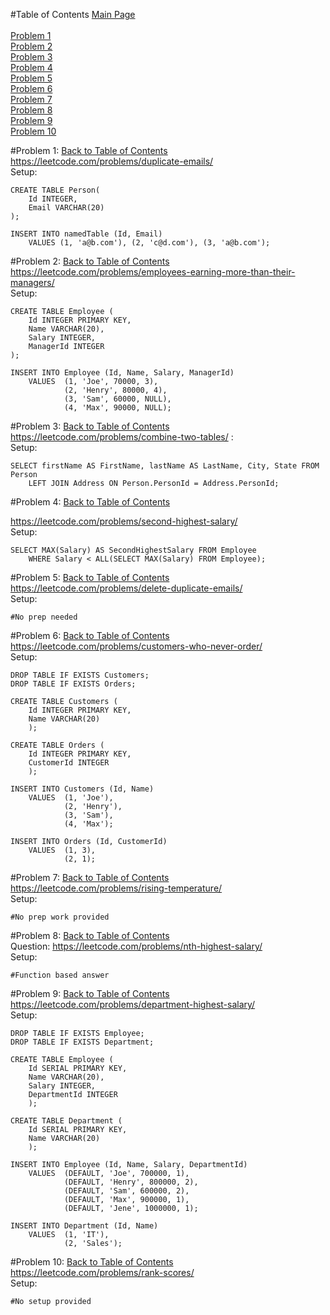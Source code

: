 #Table of Contents
[Main Page](https://github.com/lumodon/pastoral-rhea/blob/master/README.md)<br><br>
[Problem 1](#problem-1)<br>
[Problem 2](#problem-2)<br>
[Problem 3](#problem-3)<br>
[Problem 4](#problem-4)<br>
[Problem 5](#problem-5)<br>
[Problem 6](#problem-6)<br>
[Problem 7](#problem-7)<br>
[Problem 8](#problem-8)<br>
[Problem 9](#problem-9)<br>
[Problem 10](#problem-10)<br>

#Problem 1: 
[Back to Table of Contents](#table-of-contents)<br>
https://leetcode.com/problems/duplicate-emails/
<br>Setup:
```
CREATE TABLE Person(
	Id INTEGER,
	Email VARCHAR(20)
);

INSERT INTO namedTable (Id, Email) 
	VALUES (1, 'a@b.com'), (2, 'c@d.com'), (3, 'a@b.com');
```

#Problem 2: 
[Back to Table of Contents](#table-of-contents)<br>
https://leetcode.com/problems/employees-earning-more-than-their-managers/
<br>Setup:
```
CREATE TABLE Employee (
	Id INTEGER PRIMARY KEY,
	Name VARCHAR(20),
	Salary INTEGER,
	ManagerId INTEGER
);

INSERT INTO Employee (Id, Name, Salary, ManagerId) 
	VALUES 	(1, 'Joe', 70000, 3), 
			(2, 'Henry', 80000, 4), 
			(3, 'Sam', 60000, NULL), 
			(4, 'Max', 90000, NULL);
```

#Problem 3:
[Back to Table of Contents](#table-of-contents)<br>
https://leetcode.com/problems/combine-two-tables/ :
<br>Setup:
```
SELECT firstName AS FirstName, lastName AS LastName, City, State FROM Person 
    LEFT JOIN Address ON Person.PersonId = Address.PersonId; 
```

#Problem 4:
[Back to Table of Contents](#table-of-contents)

https://leetcode.com/problems/second-highest-salary/
<br>Setup:
```
SELECT MAX(Salary) AS SecondHighestSalary FROM Employee 
	WHERE Salary < ALL(SELECT MAX(Salary) FROM Employee);
```

#Problem 5:
[Back to Table of Contents](#table-of-contents)<br>
https://leetcode.com/problems/delete-duplicate-emails/
<br>Setup:
```
#No prep needed
```

#Problem 6: 
[Back to Table of Contents](#table-of-contents)<br>
https://leetcode.com/problems/customers-who-never-order/
<br>Setup:
```
DROP TABLE IF EXISTS Customers;
DROP TABLE IF EXISTS Orders;

CREATE TABLE Customers (
	Id INTEGER PRIMARY KEY,
	Name VARCHAR(20)
	);
	
CREATE TABLE Orders (
	Id INTEGER PRIMARY KEY,
	CustomerId INTEGER
	);

INSERT INTO Customers (Id, Name) 
	VALUES 	(1, 'Joe'),
			(2, 'Henry'),
			(3, 'Sam'),
			(4, 'Max');
			
INSERT INTO Orders (Id, CustomerId) 
	VALUES 	(1, 3),
			(2, 1);
```

#Problem 7:
[Back to Table of Contents](#table-of-contents)<br>
https://leetcode.com/problems/rising-temperature/
<br>Setup:
```
#No prep work provided
```

#Problem 8:
[Back to Table of Contents](#table-of-contents)<br>
Question: https://leetcode.com/problems/nth-highest-salary/
<br>Setup:
```
#Function based answer
```


#Problem 9: 
[Back to Table of Contents](#table-of-contents)<br>
https://leetcode.com/problems/department-highest-salary/
<br>Setup: 
```
DROP TABLE IF EXISTS Employee;
DROP TABLE IF EXISTS Department;

CREATE TABLE Employee (
	Id SERIAL PRIMARY KEY,
	Name VARCHAR(20),
	Salary INTEGER,
	DepartmentId INTEGER
	);
	
CREATE TABLE Department (
	Id SERIAL PRIMARY KEY,
	Name VARCHAR(20)
	);

INSERT INTO Employee (Id, Name, Salary, DepartmentId) 
	VALUES 	(DEFAULT, 'Joe', 700000, 1),
			(DEFAULT, 'Henry', 800000, 2),
			(DEFAULT, 'Sam', 600000, 2),
			(DEFAULT, 'Max', 900000, 1),
			(DEFAULT, 'Jene', 1000000, 1);
			
INSERT INTO Department (Id, Name) 
	VALUES 	(1, 'IT'),
			(2, 'Sales');
```

#Problem 10:
[Back to Table of Contents](#table-of-contents)<br>
https://leetcode.com/problems/rank-scores/
<br>Setup:
```
#No setup provided
```
